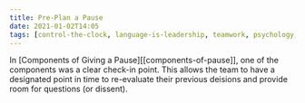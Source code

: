 ```yaml
---
title: Pre-Plan a Pause
date: 2021-01-02T14:05
tags: [control-the-clock, language-is-leadership, teamwork, psychology, bluework, psychological-safety, trust]
---
```


In [Components of Giving a Pause][[components-of-pause]], one of the components
was a clear check-in point. This allows the team to have a designated point in
time to re-evaluate their previous deisions and provide room for questions (or
dissent).

